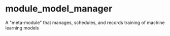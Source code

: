 # module_model_manager
A "meta-module" that manages, schedules, and records training of machine learning models

